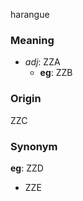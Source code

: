 harangue
### Meaning
+ _adj_: ZZA
    + __eg__: ZZB

### Origin

ZZC

### Synonym

__eg__: ZZD

+ ZZE


